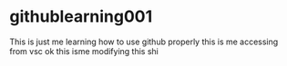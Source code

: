 # githublearning001
This is just me learning how to use github properly
this is me accessing from vsc
ok this isme modifying this shi